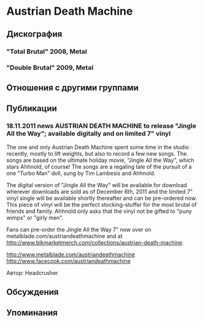 # Austrian Death Machine



## Дискография

### "Total Brutal" 2008, Metal



### "Double Brutal" 2009, Metal




## Отношения с другими группами


## Публикации

### 18.11.2011 news AUSTRIAN DEATH MACHINE to release &quot;Jingle All the Way&quot;; available digitally and on limited 7&quot; vinyl

<P>The one and only Austrian Death Machine spent some time in the studio recently, mostly to lift weights, but also to record a few new songs. The songs are based on the ultimate holiday movie, "Jingle All the Way", which stars Ahhnold, of course! The songs are a regaling tale of the pursuit of a one "Turbo Man" doll, sung by Tim Lambesis and Ahhnold.</P>
<P>The digital version of "Jingle All the Way" will be available for download wherever downloads are sold as of December 6th, 2011 and the limited 7" vinyl single will be available shortly thereafter and can be pre-ordered now. This piece of vinyl will be the perfect stocking-stuffer for the most brutal of friends and family. Ahhnold only asks that the vinyl not be gifted to "puny wimps" or "girly men".</P>
<P>Fans can pre-order the Jingle All the Way 7" now over on metalblade.com/austriandeathmachine and at <A href="http://www.blkmarketmerch.com/collections/austrian-death-machine">http://www.blkmarketmerch.com/collections/austrian-death-machine</A>.</P>
<P><A href="http://www.metalblade.com/austriandeathmachine">http://www.metalblade.com/austriandeathmachine</A><BR><A href="http://www.facecook.com/austriandeathmachine">http://www.facecook.com/austriandeathmachine</A></P>
Автор: Headcrusher


## Обсуждения


## Упоминания

